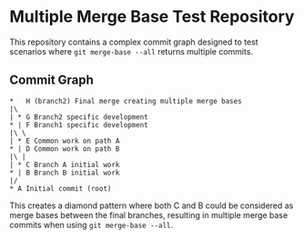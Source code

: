 # Multiple Merge Base Test Repository

This repository contains a complex commit graph designed to test scenarios
where `git merge-base --all` returns multiple commits.

## Commit Graph

```text
*   H (branch2) Final merge creating multiple merge bases
|\
| * G Branch2 specific development
* | F Branch1 specific development  
|\ \
| * E Common work on path A
* | D Common work on path B
|\ |
| * C Branch A initial work
* | B Branch B initial work  
|/
* A Initial commit (root)
```

This creates a diamond pattern where both C and B could be considered
as merge bases between the final branches, resulting in multiple
merge base commits when using `git merge-base --all`.
</content>
</invoke>